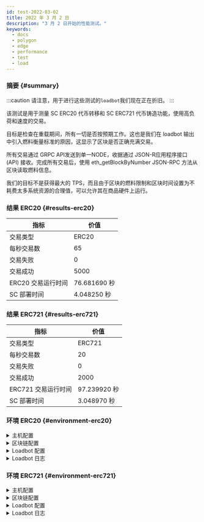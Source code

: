 ```yaml
---
id: test-2022-03-02
title: 2022 年 3 月 2 日
description: "3 月 2 日开始的性能测试。"
keywords:
  - docs
  - polygon
  - edge
  - performance
  - test
  - load
---
```


### 摘要 {#summary}

:::caution
请注意，用于进行这些测试的`loadbot`我们现在正在折旧。
:::

该测试是用于测量 SC ERC20 代币转移和 SC ERC721 代币铸造功能，使用高负荷和速度的交易。

目标是检查在重载期间，所有一切是否按预期工作。这也是我们在 loadbot 输出中引入燃料衡量标准的原因，这显示了区块是否正确充满交易。

所有交易通过 GRPC API发送到单一NODE，收据通过 JSON-R应用程序接口 (API) 接收。完成所有交易后，使用 eth_getBlockByNumber JSON-RPC 方法从区块读取燃料信息。

我们的目标不是获得最大的 TPS，而且由于区块的燃料限制和区块时间设置为不耗费太多系统资源的合理值，可以允许其在商品硬件上运行。

### 结果 ERC20 {#results-erc20}

| 指标 | 价值 |
| ------ | ----- |
| 交易类型 | ERC20 |
| 每秒交易数 | 65 |
| 交易失败 | 0 |
| 交易成功 | 5000 |
| ERC20 交易运行时间 | 76.681690 秒 |
| SC 部署时间 | 4.048250 秒 |

### 结果 ERC721 {#results-erc721}

| 指标 | 价值 |
| ------ | ----- |
| 交易类型 | ERC721 |
| 每秒交易数 | 20 |
| 交易失败 | 0 |
| 交易成功 | 2000 |
| ERC721 交易运行时间 | 97.239920 秒 |
| SC 部署时间 | 3.048970 秒 |

### 环境 ERC20 {#environment-erc20}

<details>
  <summary>主机配置</summary>
  <div>
    <div>
        <table>
            <tr>
                <td>云提供者</td>
                <td>AWS</td>
            </tr>
            <tr>
                <td>实例大小</td>
                <td>t2.micro</td>
            </tr>
            <tr>
                <td>网络</td>
                <td>私有子网</td>
            </tr>
            <tr>
                <td>操作系统</td>
                <td>Linux Ubuntu 20.04 LTS - Focal Fossa</td>
            </tr>
            <tr>
                <td>文件描述者限制</td>
                <td>65535</td>
            </tr>
            <tr>
                <td>最大用户进程</td>
                <td>65535</td>
            </tr>
        </table>
    </div>
    <br/>
  </div>
</details>

<details>
  <summary>区块链配置</summary>
  <div>
    <div>
        <table>
            <tr>
                <td>Polygon Edge 版本</td>
                <td>在开发分支执行<a href="https://github.com/0xPolygon/polygon-edge/commit/8a033aa1afb191abdac04636d318f83f32511f3c"> 8a033aa1afb191abdac04636d318f83f32511f3c</a></td>
            </tr>
            <tr>
                <td>验证者节点</td>
                <td>6</td>
            </tr>
            <tr>
                <td>非验证者节点</td>
                <td>0</td>
            </tr>
            <tr>
                <td>共识</td>
                <td>IBFT PoA</td>
            </tr>
            <tr>
                <td>区块时间</td>
                <td>2 秒</td>
            </tr>
            <tr>
                <td>区块燃料限制</td>
                <td>5242880</td>
            </tr>
            <tr>
                <td>区块平均利用率</td>
                <td>95%</td>
            </tr>
        </table>
    </div>
    <br/>
  </div>
</details>

<details>
  <summary>Loadbot 配置</summary>
  <div>
    <div>
        <table>
            <tr>
                <td>交易总额</td>
                <td>5000</td>
            </tr>
            <tr>
                <td>每秒发送的交易</td>
                <td>200</td>
            </tr>
            <tr>
                <td>交易类型</td>
                <td>ERC20 到 ERC20 的转账</td>
            </tr>
        </table>
    </div>
    <br/>
  </div>
</details>

<details>
    <summary>Loadbot 日志</summary>

    [COUNT DATA]
    Transactions submitted = 5000
    Transactions failed    = 0

    [APPROXIMATE TPS]
    Approximate number of transactions per second = 65

    [TURN AROUND DATA]
    Average transaction turn around = 25.034950s
    Fastest transaction turn around = 3.056460s
    Slowest transaction turn around = 47.366220s
    Total loadbot execution time    = 76.681690s

    [CONTRACT DEPLOYMENT DATA]
    Contract address     = 0x7224Dad537291bb6bA277d3e1cCD48cf87B208E7
    Total execution time = 4.048250s
    Blocks required      = 1

    Block #557781 = 1 txns (1055769 gasUsed / 5242880 gasLimit) utilization = 20%

    Average utilization across all blocks: 20%

    [BLOCK DATA]
    Blocks required = 29

    Block #557783 = 178 txns (5212100 gasUsed / 5242880 gasLimit) utilization = 99%
    Block #557785 = 178 txns (5197100 gasUsed / 5242880 gasLimit) utilization = 99%
    Block #557786 = 178 txns (5197100 gasUsed / 5242880 gasLimit) utilization = 99%
    Block #557787 = 178 txns (5197100 gasUsed / 5242880 gasLimit) utilization = 99%
    Block #557788 = 178 txns (5197100 gasUsed / 5242880 gasLimit) utilization = 99%
    Block #557789 = 178 txns (5197100 gasUsed / 5242880 gasLimit) utilization = 99%
    Block #557791 = 178 txns (5197100 gasUsed / 5242880 gasLimit) utilization = 99%
    Block #557792 = 178 txns (5197100 gasUsed / 5242880 gasLimit) utilization = 99%
    Block #557793 = 178 txns (5197100 gasUsed / 5242880 gasLimit) utilization = 99%
    Block #557794 = 178 txns (5197100 gasUsed / 5242880 gasLimit) utilization = 99%
    Block #557795 = 178 txns (5197100 gasUsed / 5242880 gasLimit) utilization = 99%
    Block #557797 = 178 txns (5197100 gasUsed / 5242880 gasLimit) utilization = 99%
    Block #557798 = 178 txns (5197100 gasUsed / 5242880 gasLimit) utilization = 99%
    Block #557799 = 178 txns (5197100 gasUsed / 5242880 gasLimit) utilization = 99%
    Block #557800 = 178 txns (5197100 gasUsed / 5242880 gasLimit) utilization = 99%
    Block #557801 = 178 txns (5197100 gasUsed / 5242880 gasLimit) utilization = 99%
    Block #557803 = 178 txns (5197100 gasUsed / 5242880 gasLimit) utilization = 99%
    Block #557804 = 178 txns (5197100 gasUsed / 5242880 gasLimit) utilization = 99%
    Block #557805 = 178 txns (5197100 gasUsed / 5242880 gasLimit) utilization = 99%
    Block #557806 = 178 txns (5197100 gasUsed / 5242880 gasLimit) utilization = 99%
    Block #557807 = 178 txns (5197100 gasUsed / 5242880 gasLimit) utilization = 99%
    Block #557809 = 178 txns (5197100 gasUsed / 5242880 gasLimit) utilization = 99%
    Block #557810 = 178 txns (5197100 gasUsed / 5242880 gasLimit) utilization = 99%
    Block #557811 = 178 txns (5197100 gasUsed / 5242880 gasLimit) utilization = 99%
    Block #557812 = 178 txns (5197100 gasUsed / 5242880 gasLimit) utilization = 99%
    Block #557813 = 178 txns (5197100 gasUsed / 5242880 gasLimit) utilization = 99%
    Block #557815 = 178 txns (5197100 gasUsed / 5242880 gasLimit) utilization = 99%
    Block #557816 = 178 txns (5197100 gasUsed / 5242880 gasLimit) utilization = 99%
    Block #557817 = 16 txns (474800 gasUsed / 5242880 gasLimit) utilization   = 9%

    Average utilization across all blocks: 95%

</details>

### 环境 ERC721 {#environment-erc721}

<details>
  <summary>主机配置</summary>
  <div>
    <div>
        <table>
            <tr>
                <td>云提供者</td>
                <td>AWS</td>
            </tr>
            <tr>
                <td>实例大小</td>
                <td>t2.micro</td>
            </tr>
            <tr>
                <td>网络</td>
                <td>私有子网</td>
            </tr>
            <tr>
                <td>操作系统</td>
                <td>Linux Ubuntu 20.04 LTS - Focal Fossa</td>
            </tr>
            <tr>
                <td>文件描述者限制</td>
                <td>65535</td>
            </tr>
            <tr>
                <td>最大用户进程</td>
                <td>65535</td>
            </tr>
        </table>
    </div>
    <br/>
  </div>
</details>

<details>
  <summary>区块链配置</summary>
  <div>
    <div>
        <table>
            <tr>
                <td>Polygon Edge 版本</td>
                <td>在开发分支执行<a href="https://github.com/0xPolygon/polygon-edge/commit/8a033aa1afb191abdac04636d318f83f32511f3c"> 8a033aa1afb191abdac04636d318f83f32511f3c</a></td>
            </tr>
            <tr>
                <td>验证者节点</td>
                <td>6</td>
            </tr>
            <tr>
                <td>非验证者节点</td>
                <td>0</td>
            </tr>
            <tr>
                <td>共识</td>
                <td>IBFT PoA</td>
            </tr>
            <tr>
                <td>区块时间</td>
                <td>2 秒</td>
            </tr>
            <tr>
                <td>区块燃料限制</td>
                <td>5242880</td>
            </tr>
            <tr>
                <td>区块平均利用率</td>
                <td>94%</td>
            </tr>
        </table>
    </div>
    <br/>
  </div>
</details>

<details>
  <summary>Loadbot 配置</summary>
  <div>
    <div>
        <table>
            <tr>
                <td>交易总额</td>
                <td>2000</td>
            </tr>
            <tr>
                <td>每秒发送的交易</td>
                <td>200</td>
            </tr>
            <tr>
                <td>交易类型</td>
                <td>ERC721 代币铸币</td>
            </tr>
        </table>
    </div>
    <br/>
  </div>
</details>

<details>
    <summary>Loadbot 日志</summary>

    [COUNT DATA]
    Transactions submitted = 2000
    Transactions failed    = 0

    [APPROXIMATE TPS]
    Approximate number of transactions per second = 20

    [TURN AROUND DATA]
    Average transaction turn around = 43.034620s
    Fastest transaction turn around = 4.007210s
    Slowest transaction turn around = 84.184340s
    Total loadbot execution time    = 97.239920s

    [CONTRACT DEPLOYMENT DATA]
    Contract address     = 0x79D9167FcCC5087D28B2D0cDA27ffAA23A731F51
    Total execution time = 3.048970s
    Blocks required      = 1

    Block #558955 = 1 txns (2528760 gasUsed / 5242880 gasLimit) utilization = 48%

    Average utilization across all blocks: 48%

    [BLOCK DATA]
    Blocks required = 46

    Block #558957 = 44 txns (5104824 gasUsed / 5242880 gasLimit) utilization = 97%
    Block #558958 = 45 txns (5189970 gasUsed / 5242880 gasLimit) utilization = 98%
    Block #558959 = 45 txns (5189970 gasUsed / 5242880 gasLimit) utilization = 98%
    Block #558960 = 45 txns (5189970 gasUsed / 5242880 gasLimit) utilization = 98%
    Block #558961 = 45 txns (5189970 gasUsed / 5242880 gasLimit) utilization = 98%
    Block #558962 = 45 txns (5189970 gasUsed / 5242880 gasLimit) utilization = 98%
    Block #558963 = 45 txns (5189970 gasUsed / 5242880 gasLimit) utilization = 98%
    Block #558964 = 45 txns (5189970 gasUsed / 5242880 gasLimit) utilization = 98%
    Block #558965 = 45 txns (5189970 gasUsed / 5242880 gasLimit) utilization = 98%
    Block #558966 = 45 txns (5189970 gasUsed / 5242880 gasLimit) utilization = 98%
    Block #558967 = 45 txns (5189970 gasUsed / 5242880 gasLimit) utilization = 98%
    Block #558968 = 45 txns (5189970 gasUsed / 5242880 gasLimit) utilization = 98%
    Block #558969 = 45 txns (5189970 gasUsed / 5242880 gasLimit) utilization = 98%
    Block #558970 = 45 txns (5189970 gasUsed / 5242880 gasLimit) utilization = 98%
    Block #558971 = 45 txns (5189970 gasUsed / 5242880 gasLimit) utilization = 98%
    Block #558972 = 45 txns (5189970 gasUsed / 5242880 gasLimit) utilization = 98%
    Block #558973 = 45 txns (5189970 gasUsed / 5242880 gasLimit) utilization = 98%
    Block #558974 = 45 txns (5189970 gasUsed / 5242880 gasLimit) utilization = 98%
    Block #558975 = 45 txns (5189970 gasUsed / 5242880 gasLimit) utilization = 98%
    Block #558976 = 45 txns (5189970 gasUsed / 5242880 gasLimit) utilization = 98%
    Block #558977 = 45 txns (5189970 gasUsed / 5242880 gasLimit) utilization = 98%
    Block #558978 = 45 txns (5189970 gasUsed / 5242880 gasLimit) utilization = 98%
    Block #558979 = 45 txns (5189970 gasUsed / 5242880 gasLimit) utilization = 98%
    Block #558980 = 45 txns (5189970 gasUsed / 5242880 gasLimit) utilization = 98%
    Block #558981 = 45 txns (5189970 gasUsed / 5242880 gasLimit) utilization = 98%
    Block #558982 = 45 txns (5189970 gasUsed / 5242880 gasLimit) utilization = 98%
    Block #558983 = 13 txns (1505298 gasUsed / 5242880 gasLimit) utilization = 28%
    Block #558984 = 45 txns (5189970 gasUsed / 5242880 gasLimit) utilization = 98%
    Block #558985 = 45 txns (5189970 gasUsed / 5242880 gasLimit) utilization = 98%
    Block #558986 = 45 txns (5189970 gasUsed / 5242880 gasLimit) utilization = 98%
    Block #558987 = 45 txns (5189970 gasUsed / 5242880 gasLimit) utilization = 98%
    Block #558988 = 45 txns (5189970 gasUsed / 5242880 gasLimit) utilization = 98%
    Block #558989 = 45 txns (5189970 gasUsed / 5242880 gasLimit) utilization = 98%
    Block #558990 = 45 txns (5189970 gasUsed / 5242880 gasLimit) utilization = 98%
    Block #558991 = 45 txns (5189970 gasUsed / 5242880 gasLimit) utilization = 98%
    Block #558992 = 45 txns (5189970 gasUsed / 5242880 gasLimit) utilization = 98%
    Block #558993 = 45 txns (5189970 gasUsed / 5242880 gasLimit) utilization = 98%
    Block #558994 = 45 txns (5189970 gasUsed / 5242880 gasLimit) utilization = 98%
    Block #558995 = 45 txns (5189970 gasUsed / 5242880 gasLimit) utilization = 98%
    Block #558996 = 45 txns (5189970 gasUsed / 5242880 gasLimit) utilization = 98%
    Block #558997 = 45 txns (5189970 gasUsed / 5242880 gasLimit) utilization = 98%
    Block #558998 = 45 txns (5189970 gasUsed / 5242880 gasLimit) utilization = 98%
    Block #558999 = 45 txns (5189970 gasUsed / 5242880 gasLimit) utilization = 98%
    Block #559000 = 45 txns (5189970 gasUsed / 5242880 gasLimit) utilization = 98%
    Block #559001 = 45 txns (5189970 gasUsed / 5242880 gasLimit) utilization = 98%
    Block #559002 = 8 txns (929568 gasUsed / 5242880 gasLimit) utilization   = 17%

    Average utilization across all blocks: 94%

</details>


